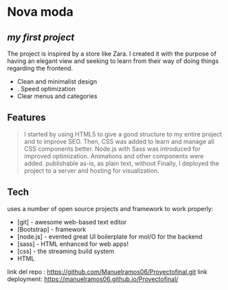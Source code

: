 # Nova moda
## _my first project_

The project is inspired by a store like Zara. I created it with the purpose of having an elegant view and seeking to learn from their way of doing things regarding the frontend.

- Clean and minimalist design
- . Speed optimization
- Clear menus and categories

## Features

> I started by using HTML5 to give a good structure to my entire project and to improve SEO.
> Then, CSS was added to learn and manage all CSS components better.
> Node.js with Sass was introduced for improved optimization.
> Animations and other components were added.
> publishable as-is, as plain text, without
> Finally, I deployed the project to a server and hosting for visualization.


## Tech
uses a number of open source projects and framework to work properly:


- [git] - awesome web-based text editor
- [Bootstrap] - framework
- [node.js] - evented great UI boilerplate for moI/O for the backend
- [sass] - HTML enhanced for web apps!
- [css] - the streaming build system
 - HTML


link del repo : https://github.com/Manuelramos06/Proyectofinal.git
link deployment: https://manuelramos06.github.io/Proyectofinal/


